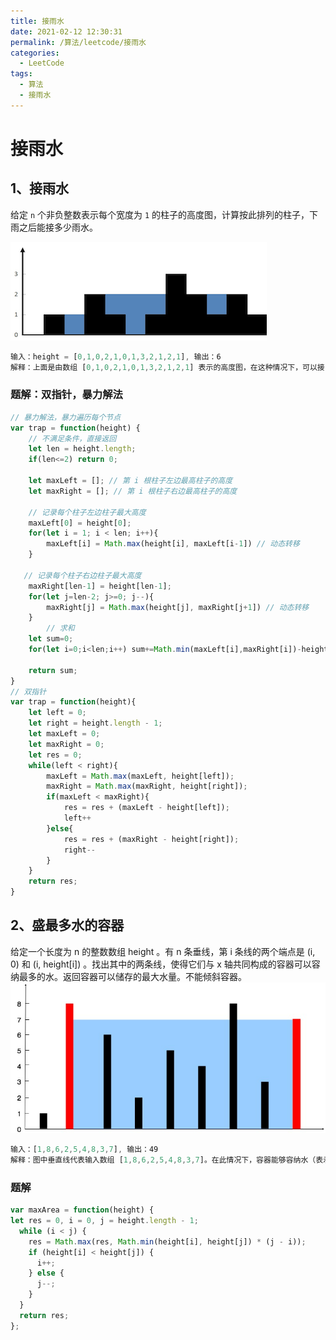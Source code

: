 ```yaml
---
title: 接雨水
date: 2021-02-12 12:30:31
permalink: /算法/leetcode/接雨水
categories:
  - LeetCode
tags:
  - 算法
  - 接雨水
---
```

# 接雨水

## 1、接雨水

给定 `n` 个非负整数表示每个宽度为 `1` 的柱子的高度图，计算按此排列的柱子，下雨之后能接多少雨水。

![img](./images/algorithm/42.png)

```javascript
输入：height = [0,1,0,2,1,0,1,3,2,1,2,1], 输出：6
解释：上面是由数组 [0,1,0,2,1,0,1,3,2,1,2,1] 表示的高度图，在这种情况下，可以接 6 个单位的雨水（蓝色部分表示雨水）。 
```

### 题解：双指针，暴力解法

```javascript
// 暴力解法，暴力遍历每个节点
var trap = function(height) {
    // 不满足条件，直接返回
    let len = height.length;
    if(len<=2) return 0;

    let maxLeft = []; // 第 i 根柱子左边最高柱子的高度
    let maxRight = []; // 第 i 根柱子右边最高柱子的高度

    // 记录每个柱子左边柱子最大高度
    maxLeft[0] = height[0];
    for(let i = 1; i < len; i++){
        maxLeft[i] = Math.max(height[i], maxLeft[i-1]) // 动态转移
    }

   // 记录每个柱子右边柱子最大高度
    maxRight[len-1] = height[len-1];
    for(let j=len-2; j>=0; j--){
        maxRight[j] = Math.max(height[j], maxRight[j+1]) // 动态转移
    }
		// 求和
    let sum=0;
    for(let i=0;i<len;i++) sum+=Math.min(maxLeft[i],maxRight[i])-height[i];

    return sum;
}
// 双指针
var trap = function(height){
    let left = 0;
    let right = height.length - 1;
    let maxLeft = 0;
    let maxRight = 0;
    let res = 0;
    while(left < right){
        maxLeft = Math.max(maxLeft, height[left]);
        maxRight = Math.max(maxRight, height[right]);
        if(maxLeft < maxRight){
            res = res + (maxLeft - height[left]);
            left++
        }else{
            res = res + (maxRight - height[right]);
            right--
        }
    }
    return res;
}
```

## 2、盛最多水的容器

给定一个长度为 n 的整数数组 height 。有 n 条垂线，第 i 条线的两个端点是 (i, 0) 和 (i, height[i]) 。找出其中的两条线，使得它们与 x 轴共同构成的容器可以容纳最多的水。返回容器可以储存的最大水量。不能倾斜容器。
![img](./images/algorithm/11.png)

```javascript
输入：[1,8,6,2,5,4,8,3,7], 输出：49 
解释：图中垂直线代表输入数组 [1,8,6,2,5,4,8,3,7]。在此情况下，容器能够容纳水（表示为蓝色部分）的最大值为 49。
```

### 题解

```javascript
var maxArea = function(height) {
let res = 0, i = 0, j = height.length - 1;
  while (i < j) {
    res = Math.max(res, Math.min(height[i], height[j]) * (j - i));
    if (height[i] < height[j]) {
      i++;
    } else {
      j--;
    }
  }
  return res;
};
```
